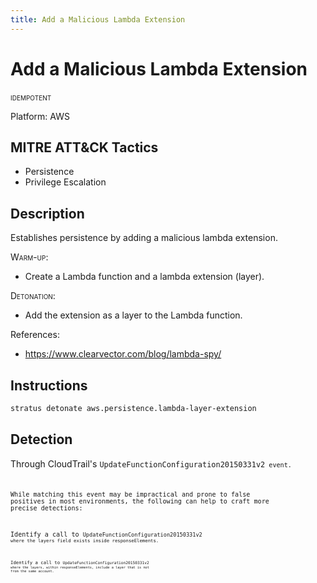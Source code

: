 ```yaml
---
title: Add a Malicious Lambda Extension
---
```


# Add a Malicious Lambda Extension


 <span class="smallcaps w3-badge w3-blue w3-round w3-text-white" title="This attack technique can be detonated multiple times">idempotent</span> 

Platform: AWS

## MITRE ATT&CK Tactics


- Persistence
- Privilege Escalation

## Description


Establishes persistence by adding a malicious lambda extension.

<span style="font-variant: small-caps;">Warm-up</span>: 

- Create a Lambda function and a lambda extension (layer).

<span style="font-variant: small-caps;">Detonation</span>: 

- Add the extension as a layer to the Lambda function.

References:

- https://www.clearvector.com/blog/lambda-spy/


## Instructions

```bash title="Detonate with Stratus Red Team"
stratus detonate aws.persistence.lambda-layer-extension
```
## Detection


Through CloudTrail's <code>UpdateFunctionConfiguration20150331v2<code> event.

While matching this event may be impractical and prone to false positives in most environments, the following can help to craft more precise detections:
		
Identify a call to <code>UpdateFunctionConfiguration20150331v2<code> where the layers field exists inside responseElements.
		
Identify a call to <code>UpdateFunctionConfiguration20150331v2<code> where the layers, within responseElements, include a layer that is not from the same account.


